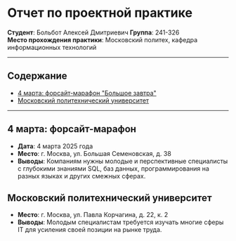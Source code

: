 # Отчет по проектной практике

**Студент**: Больбот Алексей Дмитриевич
**Группа**: 241-326  
**Место прохождения практики**: Московский политех, кафедра информационных технологий  

---

## Содержание
- [4 марта: форсайт-марафон "Большое завтра"](#4-марта-форсайт-марафон)
- [Московский политехнический университет](#московский-политехнический-университет)

---

## 4 марта: форсайт-марафон

- **Дата**: 4 марта 2025 года  
- **Место**: г. Москва, ул. Большая Семеновская, д. 38
- **Выводы**: Компаниям нужны молодые и перспективные специалисты с глубокими знаниями SQL, баз данных, программирования на разных языках и других смежных сферах.

## Московский политехнический университет

- **Место**: г. Москва, ул. Павла Корчагина, д. 22, к. 2
- **Выводы**: Молодым специалистам требуется изучать многие сферы IT для усиления своей позиции на рынке труда.
